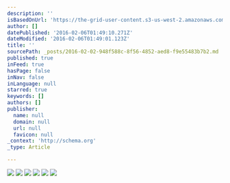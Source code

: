 ```yaml
---
description: ''
isBasedOnUrl: 'https://the-grid-user-content.s3-us-west-2.amazonaws.com/b3e28f6d-6fee-4e77-aec7-dcedd5b73fda.png'
author: []
datePublished: '2016-02-06T01:49:10.271Z'
dateModified: '2016-02-06T01:49:01.123Z'
title: ''
sourcePath: _posts/2016-02-02-948f588c-8f56-4852-aed8-f9e55483b7b2.md
published: true
inFeed: true
hasPage: false
inNav: false
inLanguage: null
starred: true
keywords: []
authors: []
publisher:
  name: null
  domain: null
  url: null
  favicon: null
_context: 'http://schema.org'
_type: Article

---
```

![](https://the-grid-user-content.s3-us-west-2.amazonaws.com/b3e28f6d-6fee-4e77-aec7-dcedd5b73fda.png)
![](https://the-grid-user-content.s3-us-west-2.amazonaws.com/04adde6a-142a-4fcc-ae57-de3ea4897183.png)
![](https://the-grid-user-content.s3-us-west-2.amazonaws.com/9cd830ab-3ac8-4475-b120-ab8ba57bb2c1.png)
![](https://the-grid-user-content.s3-us-west-2.amazonaws.com/a4280873-1de5-4114-87c6-6caa6a8a6c61.png)
![](https://the-grid-user-content.s3-us-west-2.amazonaws.com/38e5294e-38a4-4fdb-be5e-e3cbad07f934.png)
![](https://the-grid-user-content.s3-us-west-2.amazonaws.com/46934395-3188-4388-8417-2bf279408082.png)